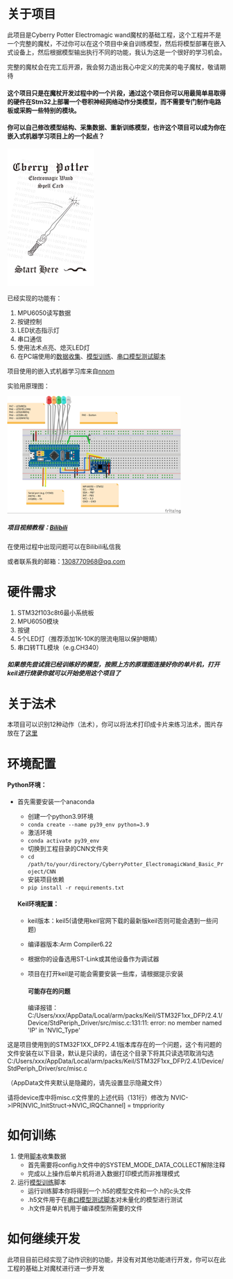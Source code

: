 # 关于项目

此项目是Cyberry Potter Electromagic wand魔杖的基础工程，这个工程并不是一个完整的魔杖，不过你可以在这个项目中亲自训练模型，然后将模型部署在嵌入式设备上，然后根据模型输出执行不同的功能，我认为这是一个很好的学习机会。

完整的魔杖会在完工后开源，我会努力造出我心中定义的完美的电子魔杖，敬请期待

#### 这个项目只是在魔杖开发过程中的一个片段，通过这个项目你可以用最简单易取得的硬件在Stm32上部署一个卷积神经网络动作分类模型，而不需要专门制作电路板或采购一些特别的模块。

#### 你可以自己修改模型结构、采集数据、重新训练模型，也许这个项目可以成为你在嵌入式机器学习项目上的一个起点？

<img src="CNN/SpellsCard/Spell_Card.jpg" alt="Spell Card" width="200" height="auto">

已经实现的功能有：

1. MPU6050读写数据
2. 按键控制
3. LED状态指示灯
4. 串口通信
5. 使用法术点亮、熄灭LED灯
6. 在PC端使用的[数据收集](https://github.com/lyg09270/CyberryPotter_ElectromagicWand_Basic_Project/blob/main/CNN/Serial_Read.py)、[模型训练](https://github.com/lyg09270/CyberryPotter_ElectromagicWand_Basic_Project/blob/main/CNN/CNNTrainRaw.py)、[串口模型测试脚本](https://github.com/lyg09270/CyberryPotter_ElectromagicWand_Basic_Project/blob/main/CNN/CNNTestSerialRaw.py)

项目使用的嵌入式机器学习库来自[nnom](https://github.com/majianjia/nnom)

实验用原理图：

<img src="Schematic.jpg" alt="Schematic.jpg" width="400" height="auto">

##### 项目视频教程：[Bilibili](https://www.bilibili.com/video/BV13E421w7PY/)



在使用过程中出现问题可以在Bilibili私信我

或者联系我的邮箱：1308770968@qq.com

# 硬件需求

1. STM32f103c8t6最小系统板
2. MPU6050模块
3. 按键
4. 5个LED灯（推荐添加1K-10K的限流电阻以保护眼睛）
5. 串口转TTL模块（e.g.CH340）

##### 如果想先尝试我已经训练好的模型，按照上方的原理图连接好你的单片机，打开keil进行烧录你就可以开始使用这个项目了



# 关于法术

本项目可以识别12种动作（法术），你可以将法术打印成卡片来练习法术，图片存放在了[这里](https://github.com/lyg09270/CyberryPotter_ElectromagicWand_Basic_Project/tree/main/CNN/SpellsCard)

# 环境配置

#### Python环境：

- 首先需要安装一个anaconda

  - 创建一个python3.9环境
  - `conda create --name py39_env python=3.9`
  - 激活环境
  - `conda activate py39_env`
  - 切换到工程目录的CNN文件夹
  - `cd /path/to/your/directory/CyberryPotter_ElectromagicWand_Basic_Project/CNN`
  - 安装项目依赖
  - `pip install -r requirements.txt`

  

  #### Keil环境配置：
  
  - keil版本：keil5(请使用keil官网下载的最新版keil否则可能会遇到一些问题)
  
  - 编译器版本:Arm Compiler6.22
  
  - 根据你的设备选用ST-Link或其他设备作为调试器
  
  - 项目在打开keil是可能会需要安装一些库，请根据提示安装
  
    #### 可能存在的问题
    
    编译报错：C:/Users/xxx/AppData/Local/arm/packs/Keil/STM32F1xx_DFP/2.4.1/Device/StdPeriph_Driver/src/misc.c:131:11: error: no member named 'IP' in 'NVIC_Type'

这是项目使用到的STM32F1XX_DFP2.4.1版本库存在的一个问题，这个有问题的文件安装在以下目录，默认是只读的，请在这个目录下将其只读选项取消勾选
C:/Users/xxx/AppData/Local/arm/packs/Keil/STM32F1xx_DFP/2.4.1/Device/StdPeriph_Driver/src/misc.c
    
（AppData文件夹默认是隐藏的，请先设置显示隐藏文件）
    
请将device库中将misc.c文件里的上述代码（131行）修改为
NVIC->IPR[NVIC_InitStruct->NVIC_IRQChannel] = tmppriority
    
    
    
    

# 如何训练

1. 使用[脚本](https://github.com/lyg09270/CyberryPotter_ElectromagicWand_Basic_Project/blob/main/CNN/Serial_Read.py)收集数据
   - 首先需要将config.h文件中的SYSTEM_MODE_DATA_COLLECT解除注释
   - 完成以上操作后单片机将进入数据打印模式而非推理模式
2. 运行[模型训练](https://github.com/lyg09270/CyberryPotter_ElectromagicWand_Basic_Project/blob/main/CNN/CNNTrainRaw.py)脚本
   - 运行训练脚本你将得到一个.h5的模型文件和一个.h的c头文件
   - .h5文件用于在[串口模型测试脚本](https://github.com/lyg09270/CyberryPotter_ElectromagicWand_Basic_Project/blob/main/CNN/CNNTestSerialRaw.py)对未量化的模型进行测试
   - .h文件是单片机用于编译模型所需要的文件

# 如何继续开发

此项目目前已经实现了动作识别的功能，并没有对其他功能进行开发，你可以在此工程的基础上对魔杖进行进一步开发
